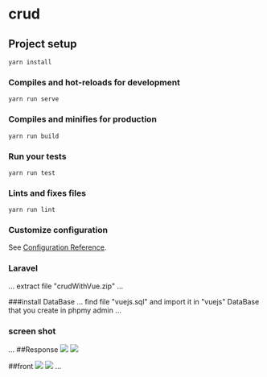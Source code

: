 # crud

## Project setup
```
yarn install
```

### Compiles and hot-reloads for development
```
yarn run serve
```

### Compiles and minifies for production
```
yarn run build
```

### Run your tests
```
yarn run test
```

### Lints and fixes files
```
yarn run lint
```

### Customize configuration
See [Configuration Reference](https://cli.vuejs.org/config/).


### Laravel 
...
extract file "crudWithVue.zip"
...

###install DataBase
...
find file "vuejs.sql" and import it in "vuejs" DataBase that you create in phpmy admin
...

### screen shot 
...
##Response
<img src="https://alkhalifa-aka.com/1.PNG">
<img src="https://alkhalifa-aka.com/2.PNG">

##front
<img src="https://alkhalifa-aka.com/3.PNG">
<img src="https://alkhalifa-aka.com/4.PNG">
...
 
